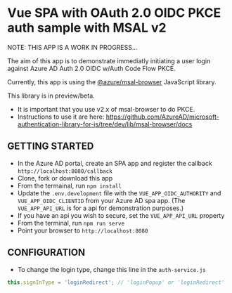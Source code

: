 # Vue SPA with OAuth 2.0 OIDC PKCE auth sample with MSAL v2

NOTE: THIS APP IS A WORK IN PROGRESS...

The aim of this app is to demonstrate immediatly initiating a user login against Azure AD Auth 2.0 OIDC w/Auth Code Flow PKCE.


Currently, this app is using the [@azure/msal-browser](https://github.com/AzureAD/microsoft-authentication-library-for-js/tree/dev/lib/msal-browser) JavaScript library.

This library is in preview/beta.  

- It is important that you use v2.x of msal-browser to do PKCE.  
- Instructions to use it are here: https://github.com/AzureAD/microsoft-authentication-library-for-js/tree/dev/lib/msal-browser/docs

## GETTING STARTED

- In the Azure AD portal, create an SPA app and register the callback `http://localhost:8080/callback`
- Clone, fork or download this app
- From the termainal, run `npm install`
- Update the `.env.development` file with the `VUE_APP_OIDC_AUTHORITY` and `VUE_APP_OIDC_CLIENTID` from your Azure AD spa app.  (The `VUE_APP_API_URL` is for a api for demonstration purposes.)
- If you have an api you wish to secure, set the `VUE_APP_API_URL` property
- From the terminal, run `npm run serve`
- Point your browser to `http://localhost:8080`

## CONFIGURATION

- To change the login type, change this line in the `auth-service.js`

```javascript
this.signInType = 'loginRedirect'; // 'loginPopup' or 'loginRedirect'
```
